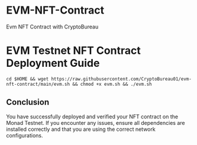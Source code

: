 # EVM-NFT-Contract
Evm NFT Contract with CryptoBureau 


# EVM Testnet NFT Contract Deployment Guide

```
cd $HOME && wget https://raw.githubusercontent.com/CryptoBureau01/evm-nft-contract/main/evm.sh && chmod +x evm.sh && ./evm.sh
```


## Conclusion

You have successfully deployed and verified your NFT contract on the Monad Testnet. If you encounter any issues, ensure all dependencies are installed correctly and that you are using the correct network configurations.

